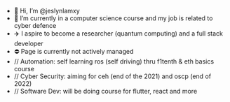 - 👋 Hi, I’m @jeslynlamxy
- 🌱 I’m currently in a computer science course and my job is related to cyber defence
- ✈️ I aspire to become a researcher (quantum computing) and a full stack developer
- ⛔ Page is currently not actively managed
- // Automation: self learning ros (self driving) thru f1tenth & eth basics course
- // Cyber Security: aiming for ceh (end of the 2021) and oscp (end of 2022)
- // Software Dev: will be doing course for flutter, react and more
